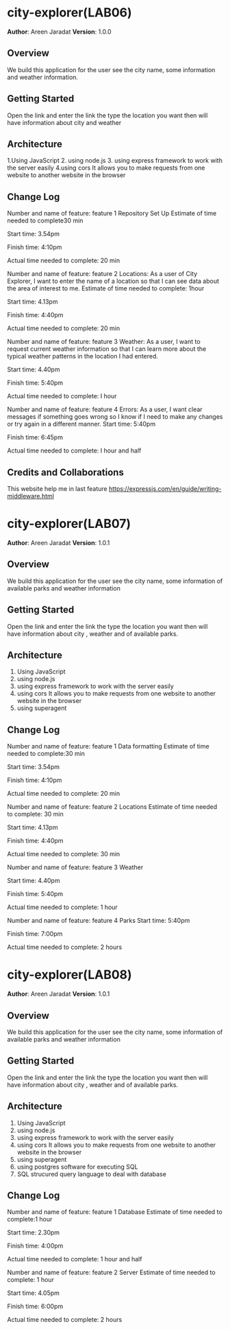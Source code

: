 # city-explorer(LAB06)

**Author**: Areen Jaradat
**Version**: 1.0.0

## Overview

We build this application for the user see the city name, some information and weather information. 

## Getting Started

Open the link and enter the link the type the location you want then will have information about city and weather

## Architecture

1.Using JavaScript
2. using node.js
3. using express framework to work with the server easily
4.using cors  It allows you to make requests from one website to another website in the browser

## Change Log

Number and name of feature: feature 1 Repository Set Up
Estimate of time needed to complete30 min

Start time: 3.54pm

Finish time: 4:10pm

Actual time needed to complete: 20 min

Number and name of feature: feature 2 Locations: As a user of City Explorer, I want to enter the name of a location so that I can see data about the area of interest to me.
Estimate of time needed to complete: 1hour

Start time: 4.13pm

Finish time: 4:40pm

Actual time needed to complete: 20 min

Number and name of feature: feature 3 Weather: As a user, I want to request current weather information so that I can learn more about the typical weather patterns in the location I had entered.

Start time: 4.40pm

Finish time: 5:40pm

Actual time needed to complete: I hour

Number and name of feature: feature 4 Errors: As a user, I want clear messages if something goes wrong so I know if I need to make any changes or try again in a different manner.
Start time: 5:40pm

Finish time: 6:45pm

Actual time needed to complete: I hour and half

## Credits and Collaborations

This website help me in last feature https://expressjs.com/en/guide/writing-middleware.html 

# city-explorer(LAB07)

**Author**: Areen Jaradat
**Version**: 1.0.1

## Overview

We build this application for the user see the city name, some information of available parks and weather information

## Getting Started

Open the link and enter the link the type the location you want then will have information about city , weather and of available parks.

## Architecture

1. Using JavaScript
2. using node.js
3. using express framework to work with the server easily
4. using cors  It allows you to make requests from one website to another website in the browser
5. using superagent

## Change Log

Number and name of feature: feature 1  Data formatting
Estimate of time needed to complete:30 min

Start time: 3.54pm

Finish time: 4:10pm

Actual time needed to complete: 20 min

Number and name of feature: feature 2 Locations
Estimate of time needed to complete: 30 min

Start time: 4.13pm

Finish time: 4:40pm

Actual time needed to complete: 30 min

Number and name of feature: feature 3 Weather

Start time: 4.40pm

Finish time: 5:40pm

Actual time needed to complete: 1 hour

Number and name of feature: feature 4 Parks
Start time: 5:40pm

Finish time: 7:00pm

Actual time needed to complete: 2 hours

#  city-explorer(LAB08)

**Author**: Areen Jaradat
**Version**: 1.0.1

## Overview

We build this application for the user see the city name, some information of available parks and weather information

## Getting Started

Open the link and enter the link the type the location you want then will have information about city , weather and of available parks.

## Architecture

1. Using JavaScript
2. using node.js
3. using express framework to work with the server easily
4. using cors  It allows you to make requests from one website to another website in the browser
5. using superagent
6. using postgres software for executing SQL
7. SQL strucured query language to deal with database

## Change Log

Number and name of feature: feature 1  Database
Estimate of time needed to complete:1 hour

Start time: 2.30pm

Finish time: 4:00pm

Actual time needed to complete: 1 hour and half

Number and name of feature: feature 2 Server
Estimate of time needed to complete: 1 hour

Start time: 4.05pm

Finish time: 6:00pm

Actual time needed to complete: 2 hours
